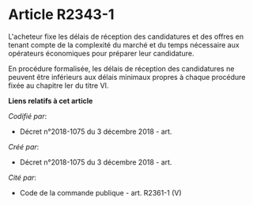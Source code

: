 # Article R2343-1

L'acheteur fixe les délais de réception des candidatures et des offres en tenant compte de la complexité du marché et du
temps nécessaire aux opérateurs économiques pour préparer leur candidature. 

En procédure formalisée, les délais de réception des candidatures ne peuvent être inférieurs aux délais minimaux propres à
chaque procédure fixée au chapitre Ier du titre VI.

**Liens relatifs à cet article**

_Codifié par_:

  - Décret n°2018-1075 du 3 décembre 2018 - art.

_Créé par_:

  - Décret n°2018-1075 du 3 décembre 2018 - art.

_Cité par_:

  - Code de la commande publique - art. R2361-1 (V)
